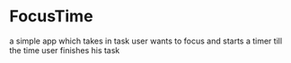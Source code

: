 # FocusTime
a simple app which takes in task user wants to focus 
and starts a timer till the time user finishes his task
